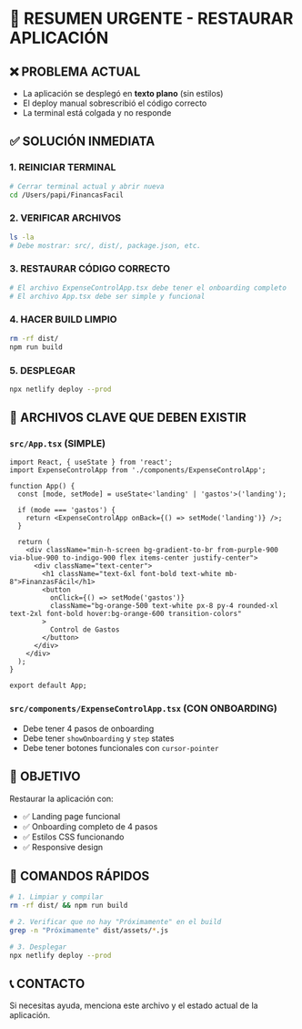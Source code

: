 # 🚨 RESUMEN URGENTE - RESTAURAR APLICACIÓN

## ❌ PROBLEMA ACTUAL
- La aplicación se desplegó en **texto plano** (sin estilos)
- El deploy manual sobrescribió el código correcto
- La terminal está colgada y no responde

## ✅ SOLUCIÓN INMEDIATA

### 1. REINICIAR TERMINAL
```bash
# Cerrar terminal actual y abrir nueva
cd /Users/papi/FinancasFacil
```

### 2. VERIFICAR ARCHIVOS
```bash
ls -la
# Debe mostrar: src/, dist/, package.json, etc.
```

### 3. RESTAURAR CÓDIGO CORRECTO
```bash
# El archivo ExpenseControlApp.tsx debe tener el onboarding completo
# El archivo App.tsx debe ser simple y funcional
```

### 4. HACER BUILD LIMPIO
```bash
rm -rf dist/
npm run build
```

### 5. DESPLEGAR
```bash
npx netlify deploy --prod
```

## 📁 ARCHIVOS CLAVE QUE DEBEN EXISTIR

### `src/App.tsx` (SIMPLE)
```tsx
import React, { useState } from 'react';
import ExpenseControlApp from './components/ExpenseControlApp';

function App() {
  const [mode, setMode] = useState<'landing' | 'gastos'>('landing');

  if (mode === 'gastos') {
    return <ExpenseControlApp onBack={() => setMode('landing')} />;
  }

  return (
    <div className="min-h-screen bg-gradient-to-br from-purple-900 via-blue-900 to-indigo-900 flex items-center justify-center">
      <div className="text-center">
        <h1 className="text-6xl font-bold text-white mb-8">FinanzasFácil</h1>
        <button
          onClick={() => setMode('gastos')}
          className="bg-orange-500 text-white px-8 py-4 rounded-xl text-2xl font-bold hover:bg-orange-600 transition-colors"
        >
          Control de Gastos
        </button>
      </div>
    </div>
  );
}

export default App;
```

### `src/components/ExpenseControlApp.tsx` (CON ONBOARDING)
- Debe tener 4 pasos de onboarding
- Debe tener `showOnboarding` y `step` states
- Debe tener botones funcionales con `cursor-pointer`

## 🎯 OBJETIVO
Restaurar la aplicación con:
- ✅ Landing page funcional
- ✅ Onboarding completo de 4 pasos
- ✅ Estilos CSS funcionando
- ✅ Responsive design

## 🚀 COMANDOS RÁPIDOS
```bash
# 1. Limpiar y compilar
rm -rf dist/ && npm run build

# 2. Verificar que no hay "Próximamente" en el build
grep -n "Próximamente" dist/assets/*.js

# 3. Desplegar
npx netlify deploy --prod
```

## 📞 CONTACTO
Si necesitas ayuda, menciona este archivo y el estado actual de la aplicación.





